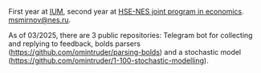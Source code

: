 First year at [IUM](https://old.mccme.ru/ium/english/index.html), second year at [HSE-NES joint program in economics](https://www.hse.ru/en/ba/nes/). 
msmirnov@nes.ru.

As of 03/2025, there are 3 public repositories: Telegram bot for collecting and replying to feedback, bolds parsers (https://github.com/omintruder/parsing-bolds) and a stochastic model (https://github.com/omintruder/1-100-stochastic-modelling).

